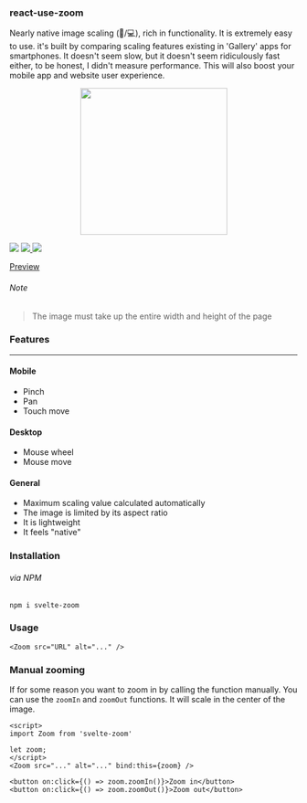### react-use-zoom

Nearly native image scaling (:iphone:/:computer:), rich in functionality. It is extremely easy to use. it's built by comparing scaling features existing in 'Gallery' apps for smartphones. It doesn't seem slow, but it doesn't seem ridiculously fast either, to be honest, I didn't measure performance. This will also boost your mobile app and website user experience.

<p align="center">
  <img width="257" src="https://res.cloudinary.com/dxv8p5zck/image/upload/v1599324008/zoom-software.gif"/>
</p>

<p>
  <a href="https://www.npmjs.com/package/svelte-zoom"><img  src="https://img.shields.io/npm/v/svelte-zoom?style=for-the-badge"/></a>

<a href="https://bundlephobia.com/result?p=svelte-zoom@latest">
  <img src="https://img.shields.io/bundlephobia/min/svelte-zoom?style=for-the-badge"/>
</a>
  
<a href="https://bundlephobia.com/result?p=svelte-zoom@latest">
  <img src="https://img.shields.io/bundlephobia/minzip/svelte-zoom?style=for-the-badge"/>
</a>

</p>

[Preview](https://svelte.dev/repl/1b2917a84eca46868fee174dd8a81218?version=3.24.1)

###### Note

> The image must take up the entire width and height of the page

### Features

---

#### Mobile

- Pinch
- Pan
- Touch move

#### Desktop

- Mouse wheel
- Mouse move

#### General

- Maximum scaling value calculated automatically
- The image is limited by its aspect ratio
- It is lightweight
- It feels "native"

### Installation

###### via NPM

```
npm i svelte-zoom
```

### Usage

```svelte
<Zoom src="URL" alt="..." />

```

### Manual zooming

If for some reason you want to zoom in by calling the function manually. You can use the `zoomIn` and `zoomOut` functions. It will scale in the center of the image.

```svelte
<script>
import Zoom from 'svelte-zoom'

let zoom;
</script>
<Zoom src="..." alt="..." bind:this={zoom} />

<button on:click={() => zoom.zoomIn()}>Zoom in</button>
<button on:click={() => zoom.zoomOut()}>Zoom out</button>
```
